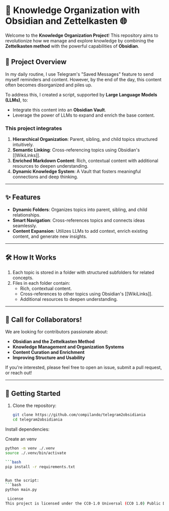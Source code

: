 # 🧠 Knowledge Organization with Obsidian and Zettelkasten 🌐

Welcome to the **Knowledge Organization Project**! This repository aims to revolutionize how we manage and explore knowledge by combining the **Zettelkasten method** with the powerful capabilities of **Obsidian**.

## 🚀 Project Overview

In my daily routine, I use Telegram's "Saved Messages" feature to send myself reminders and content. However, by the end of the day, this content often becomes disorganized and piles up.

To address this, I created a script, supported by **Large Language Models (LLMs)**, to:
- Integrate this content into an **Obsidian Vault**.
- Leverage the power of LLMs to expand and enrich the base content.

### **This project integrates**
1. **Hierarchical Organization**: Parent, sibling, and child topics structured intuitively.
2. **Semantic Linking**: Cross-referencing topics using Obsidian's [[WikiLinks]].
3. **Enriched Markdown Content**: Rich, contextual content with additional resources to deepen understanding.
4. **Dynamic Knowledge System**: A Vault that fosters meaningful connections and deep thinking.

---

## ✨ Features

- **Dynamic Folders**: Organizes topics into parent, sibling, and child relationships.
- **Smart Navigation**: Cross-references topics and connects ideas seamlessly.
- **Content Expansion**: Utilizes LLMs to add context, enrich existing content, and generate new insights.

---

## 🛠️ How It Works

1. Each topic is stored in a folder with structured subfolders for related concepts.
2. Files in each folder contain:
   - Rich, contextual content.
   - Cross-references to other topics using Obsidian's [[WikiLinks]].
   - Additional resources to deepen understanding.

---

## 🌟 Call for Collaborators!

We are looking for contributors passionate about:
- **Obsidian and the Zettelkasten Method**
- **Knowledge Management and Organization Systems**
- **Content Curation and Enrichment**
- **Improving Structure and Usability**

If you're interested, please feel free to open an issue, submit a pull request, or reach out!

---

## 🔧 Getting Started

1. Clone the repository:
   ```bash
   git clone https://github.com/compilando/telegram2obsidiania
   cd telegram2obsidiania


Install dependencies:

Create an venv

```bash
python -m venv ./.venv
source ./.venv/bin/activate

```bash
pip install -r requirements.txt


Run the script:
```bash
python main.py

 License
This project is licensed under the CC0-1.0 Universal (CC0 1.0) Public Domain Dedication. Feel free to use, modify, and distribute this project as you see fit!

